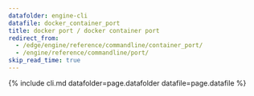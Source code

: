```yaml
---
datafolder: engine-cli
datafile: docker_container_port
title: docker port / docker container port
redirect_from:
  - /edge/engine/reference/commandline/container_port/
  - /engine/reference/commandline/port/
skip_read_time: true
---
```

<!--
This page is automatically generated from Docker's source code. If you want to
suggest a change to the text that appears here, open a ticket or pull request
in the source repository on GitHub:

https://github.com/docker/cli
-->

{% include cli.md datafolder=page.datafolder datafile=page.datafile %}
